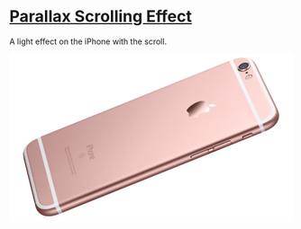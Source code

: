 # [Parallax Scrolling Effect](https://mikeegivieer.github.io/ParallaxScrollingEffect/)

A light effect on the iPhone with the scroll.


![Desktop: ](Design/iphone.png)

